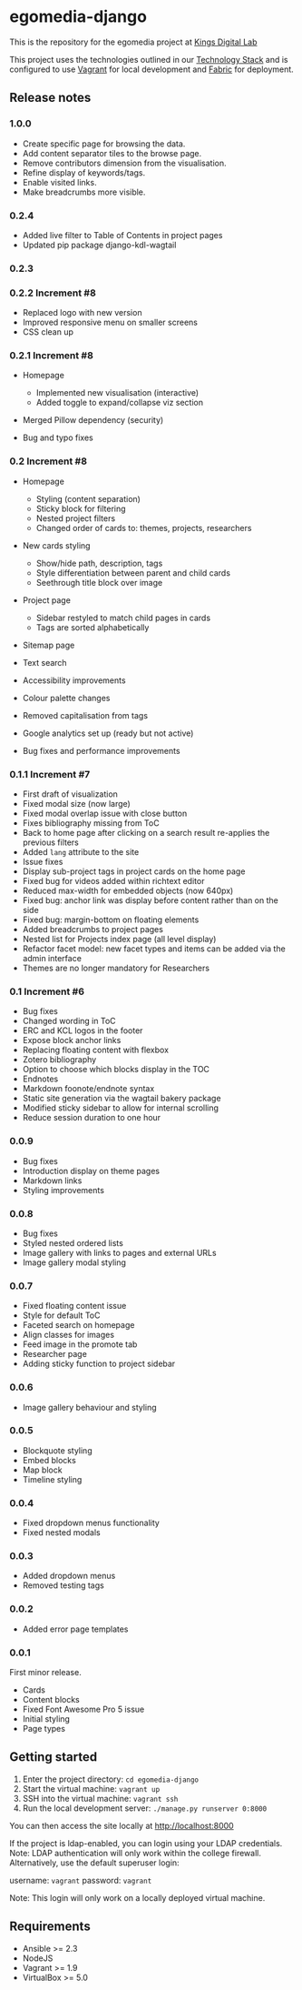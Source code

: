 # egomedia-django

This is the repository for the egomedia project at [Kings Digital Lab](https://kdl.kcl.ac.uk)

This project uses the technologies outlined in our [Technology Stack](https://stackshare.io/kings-digital-lab/django) and is configured to use [Vagrant](https://www.vagrantup.com/) for local development and [Fabric](http://www.fabfile.org/) for deployment.

## Release notes

### 1.0.0

- Create specific page for browsing the data.
- Add content separator tiles to the browse page.
- Remove contributors dimension from the visualisation.
- Refine display of keywords/tags.
- Enable visited links.
- Make breadcrumbs more visible.

### 0.2.4

- Added live filter to Table of Contents in project pages
- Updated pip package django-kdl-wagtail

### 0.2.3

### 0.2.2 Increment #8

- Replaced logo with new version
- Improved responsive menu on smaller screens
- CSS clean up

### 0.2.1 Increment #8

- Homepage

  - Implemented new visualisation (interactive)
  - Added toggle to expand/collapse viz section

- Merged Pillow dependency (security)
- Bug and typo fixes

### 0.2 Increment #8

- Homepage

  - Styling (content separation)
  - Sticky block for filtering
  - Nested project filters
  - Changed order of cards to: themes, projects, researchers

- New cards styling

  - Show/hide path, description, tags
  - Style differentiation between parent and child cards
  - Seethrough title block over image

- Project page

  - Sidebar restyled to match child pages in cards
  - Tags are sorted alphabetically

- Sitemap page
- Text search
- Accessibility improvements
- Colour palette changes
- Removed capitalisation from tags
- Google analytics set up (ready but not active)
- Bug fixes and performance improvements

### 0.1.1 Increment #7

- First draft of visualization
- Fixed modal size (now large)
- Fixed modal overlap issue with close button
- Fixes bibliography missing from ToC
- Back to home page after clicking on a search result re-applies the previous filters
- Added `lang` attribute to the site
- Issue fixes
- Display sub-project tags in project cards on the home page
- Fixed bug for videos added within richtext editor
- Reduced max-width for embedded objects (now 640px)
- Fixed bug: anchor link was display before content rather than on the side
- Fixed bug: margin-bottom on floating elements
- Added breadcrumbs to project pages
- Nested list for Projects index page (all level display)
- Refactor facet model: new facet types and items can be added via the admin interface
- Themes are no longer mandatory for Researchers

### 0.1 Increment #6

- Bug fixes
- Changed wording in ToC
- ERC and KCL logos in the footer
- Expose block anchor links
- Replacing floating content with flexbox
- Zotero bibliography
- Option to choose which blocks display in the TOC
- Endnotes
- Markdown foonote/endnote syntax
- Static site generation via the wagtail bakery package
- Modified sticky sidebar to allow for internal scrolling
- Reduce session duration to one hour

### 0.0.9

- Bug fixes
- Introduction display on theme pages
- Markdown links
- Styling improvements

### 0.0.8

- Bug fixes
- Styled nested ordered lists
- Image gallery with links to pages and external URLs
- Image gallery modal styling

### 0.0.7

- Fixed floating content issue
- Style for default ToC
- Faceted search on homepage
- Align classes for images
- Feed image in the promote tab
- Researcher page
- Adding sticky function to project sidebar

### 0.0.6

- Image gallery behaviour and styling

### 0.0.5

- Blockquote styling
- Embed blocks
- Map block
- Timeline styling

### 0.0.4

- Fixed dropdown menus functionality
- Fixed nested modals

### 0.0.3

- Added dropdown menus
- Removed testing tags

### 0.0.2

- Added error page templates

### 0.0.1

First minor release.

- Cards
- Content blocks
- Fixed Font Awesome Pro 5 issue
- Initial styling
- Page types

## Getting started

1. Enter the project directory: `cd egomedia-django`
2. Start the virtual machine: `vagrant up`
3. SSH into the virtual machine: `vagrant ssh`
4. Run the local development server: `./manage.py runserver 0:8000`

You can then access the site locally at [http://localhost:8000](http://localhost:8000)

If the project is ldap-enabled, you can login using your LDAP credentials. Note: LDAP authentication will only work within the college firewall. Alternatively, use the default superuser login:

username: `vagrant`
password: `vagrant`

Note: This login will only work on a locally deployed virtual machine.

## Requirements

- Ansible >= 2.3
- NodeJS
- Vagrant >= 1.9
- VirtualBox >= 5.0

